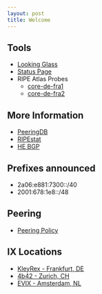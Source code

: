 ```yaml
---
layout: post
title: Welcome
---
```


## Tools
- [Looking Glass](https://lg.as213151.net)
- [Status Page](https://as213151.statuspage.io/)
- RIPE Atlas Probes
  - [core-de-fra1](https://atlas.ripe.net/probes/1000597/)
  - [core-de-fra2](https://atlas.ripe.net/probes/1000612/)

## More Information
- [PeeringDB](https://as213151.peeringdb.com/)
- [RIPEstat](https://stat.ripe.net/AS213151)
- [HE BGP](https://bgp.he.net/AS213151/)

## Prefixes announced
- 2a06:e881:7300::/40
- 2001:678:1e8::/48

## Peering
- [Peering Policy](/policy/)

## IX Locations
- [KleyRex - Frankfurt, DE](https://www.peeringdb.com/ix/123)
- [4b42 - Zurich, CH](https://www.peeringdb.com/ix/2447)
- [EVIX - Amsterdam, NL](https://www.peeringdb.com/ix/2274)

